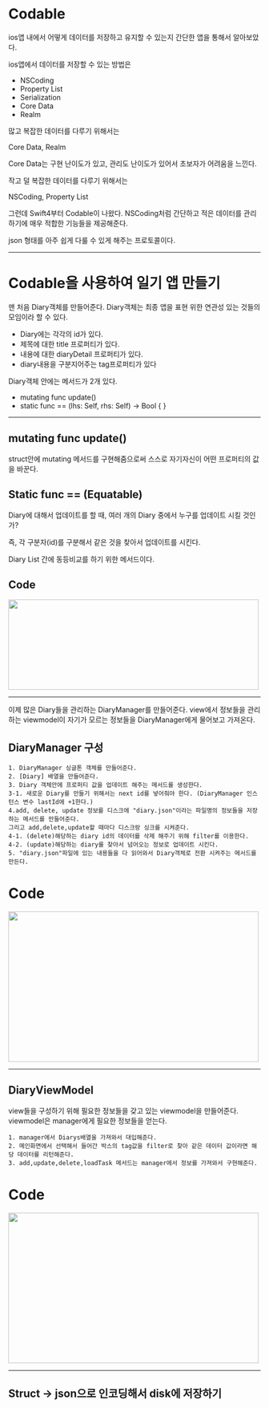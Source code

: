 # Codable
ios앱 내에서 어떻게 데이터를 저장하고 유지할 수 있는지 간단한 앱을 통해서 알아보았다. 

ios앱에서 데이터를 저장할 수 있는 방법은

- NSCoding
- Property List
- Serialization
- Core Data
- Realm

많고 복잡한 데이터를 다루기 위해서는

Core Data, Realm

Core Data는 구현 난이도가 있고, 관리도 난이도가 있어서 초보자가 어려움을 느낀다.

작고 덜 복잡한 데이터를 다루기 위해서는

NSCoding, Property List

그런데 Swift4부터 Codable이 나왔다.
NSCoding처럼 간단하고 적은 데이터를 관리하기에 매우 적합한 기능들을 제공해준다.

json 형태를 아주 쉽게 다룰 수 있게 해주는 프로토콜이다.

-------------------
# Codable을 사용하여 일기 앱 만들기

맨 처음 Diary객체를 만들어준다.
Diary객체는 최종 앱을 표현 위한 연관성 있는 것들의 모임이라 할 수 있다.

- Diary에는 각각의 id가 있다.
- 제목에 대한 title 프로퍼티가 있다.
- 내용에 대한 diaryDetail 프로퍼티가 있다.
- diary내용을 구분지어주는 tag프로퍼티가 있다

Diary객체 안에는 메서드가 2개 있다.

- mutating func update()
- static func == (lhs: Self, rhs: Self) -> Bool { }
---------
## mutating func update()
struct안에 mutating 메서드를 구현해줌으로써 스스로 자기자신이 어떤 프로퍼티의 값을 바꾼다.

## Static func == (Equatable)
Diary에 대해서 업데이트를 할 때,
여러 개의 Diary 중에서 누구를 업데이트 시킬 것인가? 

즉, 각 구분자(id)를 구분해서 같은 것을 찾아서 업데이트를 시킨다.

Diary List 간에 동등비교를 하기 위한 메서드이다.

## Code
<img src="https://user-images.githubusercontent.com/88191880/165706417-b993cfa8-6893-4ac7-a10e-67a2a93658f2.png" width="500" height="180"/> 

--------

이제 많은 Diary들을 관리하는 DiaryManager를 만들어준다.
view에서 정보들을 관리하는 viewmodel이 자기가 모르는 정보들을 DiaryManager에게 물어보고 가져온다.

## DiaryManager 구성

    1. DiaryManager 싱글톤 객체를 만들어준다.
    2. [Diary] 배열을 만들어준다.
    3. Diary 객체안에 프로퍼티 값을 업데이트 해주는 메서드를 생성한다.
    3-1. 새로운 Diary를 만들기 위해서는 next id를 넣어줘야 한다. (DiaryManager 인스턴스 변수 lastId에 +1한다.)
    4.add, delete, update 정보를 디스크에 "diary.json"이라는 파일명의 정보들을 저장하는 메서드를 만들어준다.
    그리고 add,delete,update할 때마다 디스크랑 싱크를 시켜준다.
    4-1. (delete)해당하는 diary id의 데이터를 삭제 해주기 위해 filter를 이용한다.
    4-2. (update)해당하는 diary를 찾아서 넘어오는 정보로 업데이트 시킨다.
    5. "diary.json"파일에 있는 내용들을 다 읽어와서 Diary객체로 전환 시켜주는 메서드를 만든다.

# Code
<img src="https://user-images.githubusercontent.com/88191880/166460241-1b2c4d93-2fd0-46da-9a17-5d6648ed644b.png" width="500" height="300"/> 

---------
## DiaryViewModel
view들을 구성하기 위해 필요한 정보들을 갖고 있는 viewmodel을 만들어준다. viewmodel은 manager에게 필요한 정보들을 얻는다.

    1. manager에서 Diarys배열을 가져와서 대입해준다.
    2. 메인화면에서 선택해서 들어간 박스의 tag값을 filter로 찾아 같은 데이터 값이라면 해당 데이터를 리턴해준다. 
    3. add,update,delete,loadTask 메서드는 manager에서 정보를 가져와서 구현해준다.

# Code
<img src="https://user-images.githubusercontent.com/88191880/166469164-eb7e5027-d68e-4441-966a-29afb0065e3c.png" width="500" height="300"/>

--------

## Struct -> json으로 인코딩해서 disk에 저장하기
